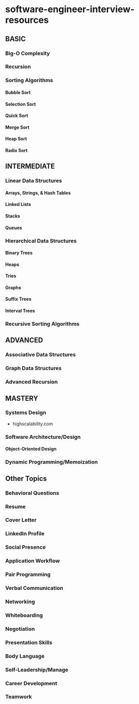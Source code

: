 # software-engineer-interview-resources

## BASIC
### Big-O Complexity
### Recursion
### Sorting Algorithms
#### Bubble Sort
#### Selection Sort
#### Quick Sort
#### Merge Sort
#### Heap Sort
#### Radix Sort

## INTERMEDIATE
### Linear Data Structures
#### Arrays, Strings, & Hash Tables
#### Linked Lists
#### Stacks
#### Queues

### Hierarchical Data Structures
#### Binary Trees
#### Heaps
#### Tries
#### Graphs
#### Suffix Trees
#### Interval Trees

### Recursive Sorting Algorithms

## ADVANCED
### Associative Data Structures
### Graph Data Structures
### Advanced Recursion

## MASTERY
### Systems Design
- highscalability.com

### Software Architecture/Design
#### Object-Oriented Design

### Dynamic Programming/Memoization


## Other Topics
### Behavioral Questions
### Resume
### Cover Letter
### LinkedIn Profile
### Social Presence
### Application Workflow
### Pair Programming
### Verbal Communication
### Networking
### Whiteboarding
### Negotiation
### Presentation Skills
### Body Language
### Self-Leadership/Manage
### Career Development
### Teamwork

